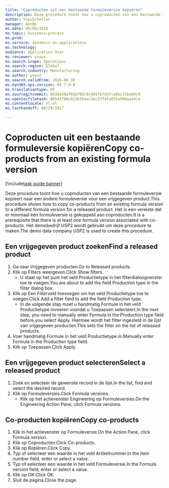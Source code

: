```yaml
--- 
title: "Coproducten uit een bestaande formuleversie kopiëren"
description: Deze procedure toont hoe u coproducten van een bestaande formuleversie kopieert naar een andere formuleversie voor een vrijgegeven product.
author: YuyuScheller
manager: AnnBe
ms.date: 06/06/2016
ms.topic: business-process
ms.prod: 
ms.service: dynamics-ax-applications
ms.technology: 
audience: Application User
ms.reviewer: yuyus
ms.search.scope: Operations
ms.search.region: Global
ms.search.industry: Manufacturing
ms.author: yuyus
ms.search.validFrom: 2016-06-30
ms.dyn365.ops.version: AX 7.0.0
ms.translationtype: HT
ms.sourcegitcommit: 663da58ef01b705c0c984fbfd3fce8bc31be04c6
ms.openlocfilehash: 80543780c423b5beac3ec57f4fa035e560aaa4ce
ms.contentlocale: nl-nl
ms.lasthandoff: 08/29/2017

---
```

# <a name="copy-co-products-from-an-existing-formula-version"></a><span data-ttu-id="27fd5-103">Coproducten uit een bestaande formuleversie kopiëren</span><span class="sxs-lookup"><span data-stu-id="27fd5-103">Copy co-products from an existing formula version</span></span>

[!include[task guide banner](../../includes/task-guide-banner.md)]

<span data-ttu-id="27fd5-104">Deze procedure toont hoe u coproducten van een bestaande formuleversie kopieert naar een andere formuleversie voor een vrijgegeven product.</span><span class="sxs-lookup"><span data-stu-id="27fd5-104">This procedure shows how to copy co-products from an existing formula version to a different formula version for a released product.</span></span> <span data-ttu-id="27fd5-105">Het is een vereiste dat er minimaal één formuleversie is gekoppeld aan coproducten.</span><span class="sxs-lookup"><span data-stu-id="27fd5-105">It is a prerequisite that there is at least one formula version associated with co-products.</span></span> <span data-ttu-id="27fd5-106">Het demobedrijf USP2 wordt gebruikt om deze procedure te maken.</span><span class="sxs-lookup"><span data-stu-id="27fd5-106">The demo data company USP2 is used to create this procedure.</span></span>


## <a name="find-a-released-product"></a><span data-ttu-id="27fd5-107">Een vrijgegeven product zoeken</span><span class="sxs-lookup"><span data-stu-id="27fd5-107">Find a released product</span></span>
1. <span data-ttu-id="27fd5-108">Ga naar Vrijgegeven producten.</span><span class="sxs-lookup"><span data-stu-id="27fd5-108">Go to Released products.</span></span>
2. <span data-ttu-id="27fd5-109">Klik op Filters weergeven.</span><span class="sxs-lookup"><span data-stu-id="27fd5-109">Click Show filters.</span></span>
    * <span data-ttu-id="27fd5-110">U staat op het punt het veld Productietype in het filterdialoogvenster toe te voegen.</span><span class="sxs-lookup"><span data-stu-id="27fd5-110">You are about to add the field Production type in the filter dialog box.</span></span>  
3. <span data-ttu-id="27fd5-111">Klik op Een Filterveld toevoegen om het veld Productietype toe te voegen.</span><span class="sxs-lookup"><span data-stu-id="27fd5-111">Click Add a filter field to add the field Production type.</span></span>
    * <span data-ttu-id="27fd5-112">In de volgende stap moet u handmatig Formule in het veld Productietype invoeren voordat u Toepassen selecteert.</span><span class="sxs-lookup"><span data-stu-id="27fd5-112">In the next step, you need to manually enter Formula in the Production type field before you select Apply.</span></span> <span data-ttu-id="27fd5-113">Hiermee wordt het filter ingesteld in de lijst van vrijgegeven producten.</span><span class="sxs-lookup"><span data-stu-id="27fd5-113">This sets the filter on the list of released products.</span></span>  
4. <span data-ttu-id="27fd5-114">Voer handmatig Formule in het veld Productietype in.</span><span class="sxs-lookup"><span data-stu-id="27fd5-114">Manually enter Formula in the Production type field.</span></span>
5. <span data-ttu-id="27fd5-115">Klik op Toepassen.</span><span class="sxs-lookup"><span data-stu-id="27fd5-115">Click Apply.</span></span>

## <a name="select-a-released-product"></a><span data-ttu-id="27fd5-116">Een vrijgegeven product selecteren</span><span class="sxs-lookup"><span data-stu-id="27fd5-116">Select a released product</span></span>
1. <span data-ttu-id="27fd5-117">Zoek en selecteer de gewenste record in de lijst.</span><span class="sxs-lookup"><span data-stu-id="27fd5-117">In the list, find and select the desired record.</span></span>
2. <span data-ttu-id="27fd5-118">Klik op Formuleversies.</span><span class="sxs-lookup"><span data-stu-id="27fd5-118">Click Formula versions.</span></span>
    * <span data-ttu-id="27fd5-119">Klik op het actievenster Engineering op Formuleversies.</span><span class="sxs-lookup"><span data-stu-id="27fd5-119">On the Engineering Action Pane, click Formula versions.</span></span>  

## <a name="copy-co-products"></a><span data-ttu-id="27fd5-120">Co-producten kopiëren</span><span class="sxs-lookup"><span data-stu-id="27fd5-120">Copy co-products</span></span>
1. <span data-ttu-id="27fd5-121">Klik in het actievenster op Formuleversie.</span><span class="sxs-lookup"><span data-stu-id="27fd5-121">On the Action Pane, click Formula version.</span></span>
2. <span data-ttu-id="27fd5-122">Klik op Coproducten.</span><span class="sxs-lookup"><span data-stu-id="27fd5-122">Click Co-products.</span></span>
3. <span data-ttu-id="27fd5-123">Klik op Kopiëren.</span><span class="sxs-lookup"><span data-stu-id="27fd5-123">Click Copy.</span></span>
4. <span data-ttu-id="27fd5-124">Typ of selecteer een waarde in het veld Artikelnummer.</span><span class="sxs-lookup"><span data-stu-id="27fd5-124">In the Item number field, enter or select a value.</span></span>
5. <span data-ttu-id="27fd5-125">Typ of selecteer een waarde in het veld Formuleversie.</span><span class="sxs-lookup"><span data-stu-id="27fd5-125">In the Formula version field, enter or select a value.</span></span>
6. <span data-ttu-id="27fd5-126">Klik op OK.</span><span class="sxs-lookup"><span data-stu-id="27fd5-126">Click OK.</span></span>
7. <span data-ttu-id="27fd5-127">Sluit de pagina.</span><span class="sxs-lookup"><span data-stu-id="27fd5-127">Close the page.</span></span>



